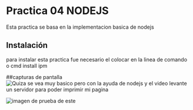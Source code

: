 # Practica 04 NODEJS
Esta practica se basa en la implementacion basica de nodejs

## Instalación

para instalar esta practica fue necesario el colocar en la linea de comando o cmd install ipm 

##capturas de pantalla
![Quiza se vea muy basico pero con la ayuda de nodejs y el video levante un servidor para poder imprimir mi pagina](URL_de_la_imagen)

![imagen de prueba de este](URL_de_la_imagen)
